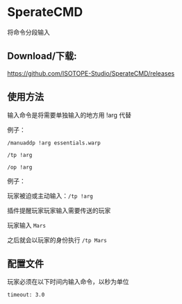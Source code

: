 # SperateCMD
将命令分段输入

## Download/下载:
https://github.com/ISOTOPE-Studio/SperateCMD/releases

## 使用方法
输入命令是将需要单独输入的地方用 !arg 代替

例子：

`/manuaddp !arg essentials.warp`

`/tp !arg`

`/op !arg`

例子：

玩家被迫或主动输入：`/tp !arg`

插件提醒玩家玩家输入需要传送的玩家

玩家输入 `Mars`

之后就会以玩家的身份执行 `/tp Mars`

## 配置文件

玩家必须在以下时间内输入命令，以秒为单位

`timeout: 3.0`